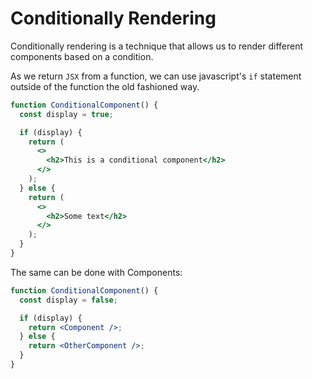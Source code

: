 # Conditionally Rendering

Conditionally rendering is a technique that allows us to render different components based on a condition.

As we return `JSX` from a function, we can use javascript's `if` statement outside of the function the old fashioned way.

```jsx
function ConditionalComponent() {
  const display = true;

  if (display) {
    return (
      <>
        <h2>This is a conditional component</h2>
      </>
    );
  } else {
    return (
      <>
        <h2>Some text</h2>
      </>
    );
  }
}
```

The same can be done with Components:

```jsx
function ConditionalComponent() {
  const display = false;

  if (display) {
    return <Component />;
  } else {
    return <OtherComponent />;
  }
}
```

